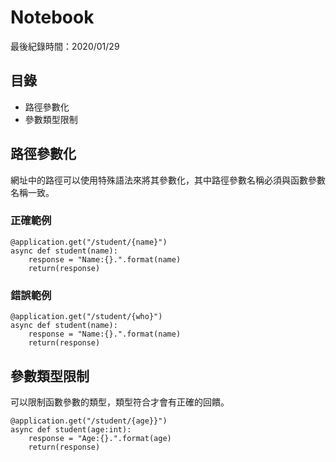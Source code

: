 
#  Notebook

最後紀錄時間：2020/01/29

##  目錄

- 路徑參數化
- 參數類型限制

##  路徑參數化

網址中的路徑可以使用特殊語法來將其參數化，其中路徑參數名稱必須與函數參數名稱一致。

###  正確範例

```
@application.get("/student/{name}")
async def student(name):
    response = "Name:{}.".format(name)
    return(response)
```

###  錯誤範例

```
@application.get("/student/{who}")
async def student(name):
    response = "Name:{}.".format(name)
    return(response)
```

##  參數類型限制

可以限制函數參數的類型，類型符合才會有正確的回饋。

```
@application.get("/student/{age}}")
async def student(age:int):
    response = "Age:{}.".format(age)
    return(response)
```